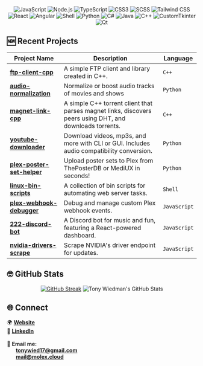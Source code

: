 
<div align="center">
  <img src="https://img.shields.io/badge/-JavaScript-F7DF1E?logo=javascript&logoColor=black&style=flat" alt="JavaScript">
<img src="https://img.shields.io/badge/-Node.js-339933?logo=node.js&logoColor=white&style=flat" alt="Node.js">
  <img src="https://img.shields.io/badge/-TypeScript-3178C6?logo=typescript&logoColor=white&style=flat" alt="TypeScript">
  <img src="https://img.shields.io/badge/-CSS3-1572B6?logo=css3&logoColor=white&style=flat" alt="CSS3">
  <img src="https://img.shields.io/badge/-SCSS-CC6699?logo=sass&logoColor=white&style=flat" alt="SCSS">
  <img src="https://img.shields.io/badge/-Tailwind%20CSS-06B6D4?logo=tailwindcss&logoColor=white&style=flat" alt="Tailwind CSS">
  <img src="https://img.shields.io/badge/-React-61DAFB?logo=react&logoColor=black&style=flat" alt="React">
  <img src="https://img.shields.io/badge/-Angular-DD0031?logo=angular&logoColor=white&style=flat" alt="Angular">
<img src="https://img.shields.io/badge/-Shell-4EAA25?logo=gnu-bash&logoColor=white&style=flat" alt="Shell">
  <img src="https://img.shields.io/badge/-Python-3776AB?logo=python&logoColor=white&style=flat" alt="Python">
  <img src="https://img.shields.io/badge/-C%23-800080?logo=csharp&logoColor=white&style=flat" alt="C#">
  <img src="https://img.shields.io/badge/-Java-007396?logo=java&logoColor=white&style=flat" alt="Java">
  <img src="https://img.shields.io/badge/-C%2B%2B-00599C?logo=cplusplus&logoColor=white&style=flat" alt="C++">
  <img src="https://img.shields.io/badge/-CustomTkinter-2B2B2B?style=flat&logo=python&logoColor=white" alt="CustomTkinter">
  <img src="https://img.shields.io/badge/-Qt-41CD52?logo=qt&logoColor=white&style=flat" alt="Qt">
</div>



## 🆕 Recent Projects  

| Project Name                  | Description                                                                                   | Language           | 
|-------------------------------|-----------------------------------------------------------------------------------------------|----------------------|
| **[ftp-client-cpp](https://github.com/tonywied17/ftp-client-cpp)** |  A simple FTP client and library created in C++.   |  `C++`        |
| **[audio-normalization](https://github.com/tonywied17/audio-normalization)** | Normalize or boost audio tracks of movies and shows    |  `Python`        | 
| **[magnet-link-cpp](https://github.com/tonywied17/magnet-link-cpp)** |  A simple C++ torrent client that parses magnet links, discovers peers using DHT, and downloads torrents.   |  `C++`        |
| **[youtube-downloader](https://github.com/tonywied17/youtube-downloader)** | Download videos, mp3s, and more with CLI or GUI. Includes audio compatibility conversion.         | `Python`             |
| **[plex-poster-set-helper](https://github.com/bbrown430/plex-poster-set-helper)** | Upload poster sets to Plex from ThePosterDB or MediUX in seconds!                      | `Python`             |
| **[linux-bin-scripts](https://github.com/tonywied17/linux-bin-scripts)** | A collection of bin scripts for automating web server tasks.                           | `Shell`              | 
| **[plex-webhook-debugger](https://github.com/tonywied17/plex-webhook-debugger)** | Debug and manage custom Plex webhook events.                                           | `JavaScript`         | 
| **[222-discord-bot](https://github.com/tonywied17/222-discord-bot)** | A Discord bot for music and fun, featuring a React-powered dashboard.                  | `JavaScript`         |
| **[nvidia-drivers-scrape](https://github.com/tonywied17/nvidia-drivers-scrape)** | Scrape NVIDIA's driver endpoint for updates.                                           | `JavaScript`         | 

## 🤓 GitHub Stats  

<p align="center">
  <a href="https://git.io/streak-stats"><img src="https://github-readme-streak-stats-silk-tau.vercel.app?user=tonywied17&theme=yeblu&hide_border=true" alt="GitHub Streak" /></a>
  <img src="https://github-readme-stats.vercel.app/api?username=tonywied17&show_icons=true&hide_rank=true&theme=yeblu&hide_border=true&count_private=true" alt="Tony Wiedman's GitHub Stats" />
</p>

## 🌐 Connect

🌍 **[Website](https://molexworks.com)**<br />
💼 **[LinkedIn](https://www.linkedin.com/in/tony-wiedman-1ba44a187/)**<br /><br />
📧 **Email me:** <br />
&nbsp;&nbsp;&nbsp;&nbsp;&nbsp;&nbsp;**tonywied17@gmail.com**<br />
&nbsp;&nbsp;&nbsp;&nbsp;&nbsp;&nbsp;**mail@molex.cloud**
